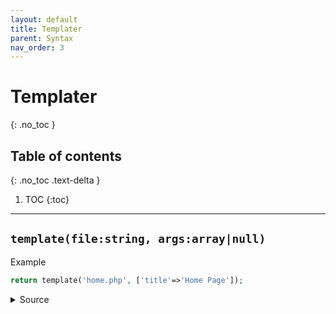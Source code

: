 ```yaml
---
layout: default
title: Templater
parent: Syntax
nav_order: 3
---
```


# Templater
{: .no_toc }

## Table of contents
{: .no_toc .text-delta }

1. TOC
{:toc}

---

## `template(file:string, args:array|null)`
Example

```php 
return template('home.php', ['title'=>'Home Page']);
```

<details>
<summary>Source</summary>
<br>

 ```php 
/**
 * template
 *
 * @param  string $file
 * @param  array|null $args
 * @return string $content
 */
function template(string $file, array|null $args = []) {
    $filePath = __DIR__ . '/../../templates/' . $file;

    if (!file_exists($filePath)) {
        throwError('500', 'The template file "' . $file . '" does not exist.');
    }

    if (is_array($args)) {
        extract($args);
    }

    ob_start();
    include $filePath;
    $html = ob_get_clean();
    $search = array(
        '/\>[^\S ]+/s',
        '/[^\S ]+\</s',
        '/(\s)+/s',
        '/<!--(.|\s)*?-->/'
    );
    $replace = array('>', '<', '\\1');
    return preg_replace($search, $replace, $html);
}
```
    
</details>


